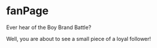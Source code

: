 # fanPage

Ever hear of the Boy Brand Battle?

Well, you are about to see a small piece of a loyal follower! 

